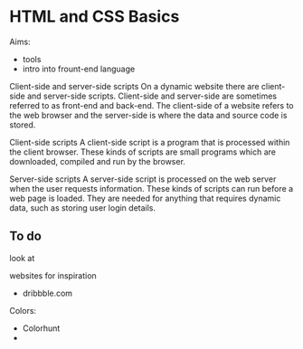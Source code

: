 # HTML and CSS Basics

Aims:
- tools
- intro into frount-end language


Client-side and server-side scripts
On a dynamic website there are client-side and server-side scripts. Client-side and server-side are sometimes referred to as front-end and back-end. The client-side of a website refers to the web browser and the server-side is where the data and source code is stored.

Client-side scripts
A client-side script is a program that is processed within the client browser. These kinds of scripts are small programs which are downloaded, compiled and run by the browser.

Server-side scripts
A server-side script is processed on the web server when the user requests information. These kinds of scripts can run before a web page is loaded. They are needed for anything that requires dynamic data, such as storing user login details.

## To do 
look at 

websites for inspiration
- dribbble.com


Colors:
- Colorhunt 
- 